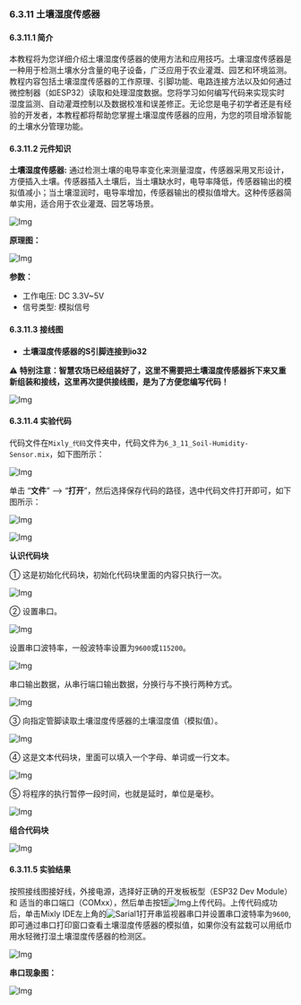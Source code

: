 ### 6.3.11 土壤湿度传感器

#### 6.3.11.1 简介

本教程将为您详细介绍土壤湿度传感器的使用方法和应用技巧。土壤湿度传感器是一种用于检测土壤水分含量的电子设备，广泛应用于农业灌溉、园艺和环境监测。教程内容包括土壤湿度传感器的工作原理、引脚功能、电路连接方法以及如何通过微控制器（如ESP32）读取和处理湿度数据。您将学习如何编写代码来实现实时湿度监测、自动灌溉控制以及数据校准和误差修正。无论您是电子初学者还是有经验的开发者，本教程都将帮助您掌握土壤湿度传感器的应用，为您的项目增添智能的土壤水分管理功能。

#### 6.3.11.2 元件知识

**土壤湿度传感器:** 通过检测土壤的电导率变化来测量湿度，传感器采用叉形设计，方便插入土壤。传感器插入土壤后，当土壤缺水时，电导率降低，传感器输出的模拟值减小；当土壤湿润时，电导率增加，传感器输出的模拟值增大。这种传感器简单实用，适合用于农业灌溉、园艺等场景。


![Img](../media/Soil-moisture.png)


**原理图：**

![Img](../media/couy81.png)

**参数：**

- 工作电压: DC 3.3V~5V
- 信号类型: 模拟信号

#### 6.3.11.3 接线图

- **土壤湿度传感器的S引脚连接到io32**

⚠️ **特别注意：智慧农场已经组装好了，这里不需要把土壤湿度传感器拆下来又重新组装和接线，这里再次提供接线图，是为了方便您编写代码！**

![Img](../media/couj81.png)

#### 6.3.11.4 实验代码

代码文件在`Mixly_代码`文件夹中，代码文件为`6_3_11_Soil-Humidity-Sensor.mix`，如下图所示：

![Img](../media/acouj-013.png)

单击 “**文件**” --> “**打开**”，然后选择保存代码的路径，选中代码文件打开即可，如下图所示：

![Img](../media/acouj-00.png)

![Img](../media/acouj-013-1.png)

**认识代码块**

① 这是初始化代码块，初始化代码块里面的内容只执行一次。

![Img](../media/initialize.png)

② 设置串口。

![Img](../media/Sarial1-1.png)

设置串口波特率，一般波特率设置为`9600`或`115200`。

![Img](../media/Sarial1-2.png)

串口输出数据，从串行端口输出数据，分换行与不换行两种方式。

![Img](../media/Sarial1-3.png)

③ 向指定管脚读取土壤湿度传感器的土壤湿度值（模拟值）。

![Img](../media/ab13.png)

④ 这是文本代码块，里面可以填入一个字母、单词或一行文本。

![Img](../media/ab7-2.png)

⑤ 将程序的执行暂停一段时间，也就是延时，单位是毫秒。 

![Img](../media/ab0.png)

**组合代码块**

![Img](../media/Mixly-code13.png)

#### 6.3.11.5 实验结果

按照接线图接好线，外接电源，选择好正确的开发板板型（ESP32 Dev Module）和 适当的串口端口（COMxx），然后单击按钮![Img](../media/upload2.png)上传代码。上传代码成功后，单击Mixly IDE左上角的![Sarial1](../media/Sarial1.png)打开串监视器串口并设置串口波特率为`9600`,即可通过串口打印窗口查看土壤湿度传感器的模拟值，如果你没有盆栽可以用纸巾用水轻微打湿土壤湿度传感器的检测区。  

![Img](../media/Soil-1.jpg)

**串口现象图：**

![Img](../media/Photordata2.png)